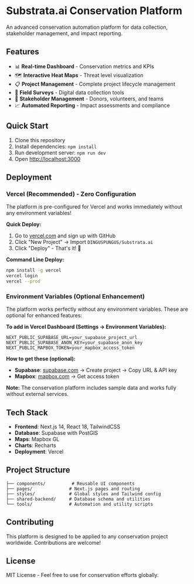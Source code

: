 # Substrata.ai Conservation Platform

An advanced conservation automation platform for data collection, stakeholder management, and impact reporting.

## Features

- 📊 **Real-time Dashboard** - Conservation metrics and KPIs
- 🗺️ **Interactive Heat Maps** - Threat level visualization
- 📋 **Project Management** - Complete project lifecycle management
- 🌱 **Field Surveys** - Digital data collection tools
- 👥 **Stakeholder Management** - Donors, volunteers, and teams
- 📈 **Automated Reporting** - Impact assessments and compliance

## Quick Start

1. Clone this repository
2. Install dependencies: `npm install`
3. Run development server: `npm run dev`
4. Open [http://localhost:3000](http://localhost:3000)

## Deployment

### Vercel (Recommended) - Zero Configuration

The platform is pre-configured for Vercel and works immediately without any environment variables!

**Quick Deploy:**
1. Go to [vercel.com](https://vercel.com) and sign up with GitHub
2. Click "New Project" → Import `DINGUSPUNGUS/Substrata.ai`
3. Click "Deploy" - That's it! 🚀

**Command Line Deploy:**
```bash
npm install -g vercel
vercel login
vercel --prod
```

### Environment Variables (Optional Enhancement)

The platform works perfectly without any environment variables. These are optional for enhanced features:

**To add in Vercel Dashboard (Settings → Environment Variables):**

```
NEXT_PUBLIC_SUPABASE_URL=your_supabase_project_url
NEXT_PUBLIC_SUPABASE_ANON_KEY=your_supabase_anon_key  
NEXT_PUBLIC_MAPBOX_TOKEN=your_mapbox_access_token
```

**How to get these (optional):**
- **Supabase**: [supabase.com](https://supabase.com) → Create project → Copy URL & API key
- **Mapbox**: [mapbox.com](https://mapbox.com) → Get access token

**Note:** The conservation platform includes sample data and works fully without external services.

## Tech Stack

- **Frontend**: Next.js 14, React 18, TailwindCSS
- **Database**: Supabase with PostGIS
- **Maps**: Mapbox GL
- **Charts**: Recharts
- **Deployment**: Vercel

## Project Structure

```
├── components/          # Reusable UI components
├── pages/              # Next.js pages and routing
├── styles/             # Global styles and Tailwind config
├── shared-backend/     # Database schema and utilities
└── tools/              # Automation and utility scripts
```

## Contributing

This platform is designed to be applied to any conservation project worldwide. Contributions are welcome!

## License

MIT License - Feel free to use for conservation efforts globally.

